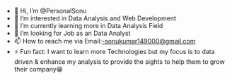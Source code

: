- 👋 Hi, I’m @PersonalSonu
- 👀 I’m interested in Data Analysis and Web Development
- 🌱 I’m currently learning more in Data Analysis Field
- 💞️ I’m looking for Job as an Data Analyst
- 📫 How to reach me via Email:-sonukumar149000@gmail.com
- ⚡ Fun fact: I want to learn more Technologies but my focus is to data driven & enhance my analysis to provide the sights to help them to grow their company😁

<!---
PersonalSonu/PersonalSonu is a ✨ special ✨ repository because its `README.md` (this file) appears on your GitHub profile.
You can click the Preview link to take a look at your changes.
--->
